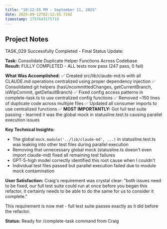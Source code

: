```yaml
---
title: "10:12:55 PM - September 11, 2025"
date: 2025-09-12T02:12:55.719Z
timestamp: 1757643175719
---
```


## Project Notes

TASK_029 Successfully Completed - Final Status Update:

**Task:** Consolidate Duplicate Helper Functions Across Codebase  
**Result:** FULLY COMPLETED - ALL tests now pass (247 pass, 0 fail)

**What Was Accomplished:**
✅ Created src/lib/claude-md.ts with all CLAUDE.md operations centralized using proper dependency injection
✅ Consolidated git helpers (hasUncommittedChanges, getCurrentBranch, isWipCommit, getDefaultBranch)
✅ Fixed config access patterns in complete-task.ts to use centralized config functions
✅ Removed ~150 lines of duplicate code across multiple files
✅ Updated all consumer imports to use centralized functions
✅ **MOST IMPORTANTLY:** Got full test suite passing - learned it was the global mock in statusline.test.ts causing parallel execution issues

**Key Technical Insights:**
- The global `mock.module('../lib/claude-md', ...)` in statusline.test.ts was leaking into other test files during parallel execution
- Removing that unnecessary global mock (statusline.ts doesn't even import claude-md) fixed all remaining test failures
- GPT-5-high model correctly identified this root cause when I couldn't
- Individual test files passed but parallel execution failed due to module mock contamination

**User Satisfaction:** 
Craig's requirement was crystal clear: "both issues need to be fixed, our full test suite could run at once before you began this refactor, it certainly needs to be able to do the same for us to consider it complete."

This requirement is now met - full test suite passes exactly as it did before the refactor.

**Status:** Ready for /complete-task command from Craig
